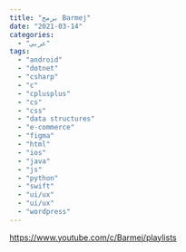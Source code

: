 ```yaml
---
title: "برمج Barmej"
date: "2021-03-14"
categories:
  - "عربي"
tags:
  - "android"
  - "dotnet"
  - "csharp"
  - "c"
  - "cplusplus"
  - "cs"
  - "css"
  - "data structures"
  - "e-commerce"
  - "figma"
  - "html"
  - "ios"
  - "java"
  - "js"
  - "python"
  - "swift"
  - "ui/ux"
  - "ui/ux"
  - "wordpress"
---
```


https://www.youtube.com/c/Barmej/playlists

